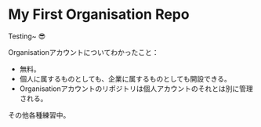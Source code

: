 # My First Organisation Repo

Testing~ 😎

Organisationアカウントについてわかったこと：

- 無料。
- 個人に属するものとしても、企業に属するものとしても開設できる。
- Organisationアカウントのリポジトリは個人アカウントのそれとは別に管理される。

その他各種練習中。
